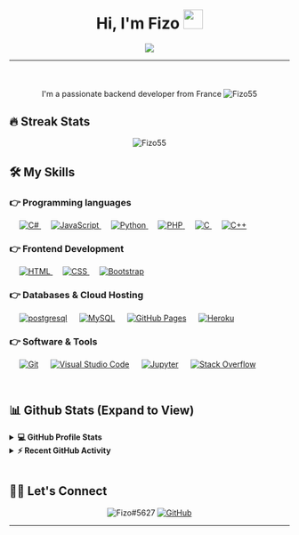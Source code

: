 <h1 align="center">Hi, I'm Fizo <img src="https://media.giphy.com/media/hvRJCLFzcasrR4ia7z/giphy.gif" width="35"></h1>
<p align="center">
  <a href="https://github.com/DenverCoder1/readme-typing-svg"><img src="https://readme-typing-svg.herokuapp.com?lines=Backend+developer&center=true&width=500&height=50"></a>
</p>
<hr/>
<h4 align="center"></h4>
<br>
<p align="center">I'm a passionate backend developer from France <img src="https://komarev.com/ghpvc/?username=Fizo55&label=Profile%20views&color=0e75b6&style=plastic" alt="Fizo55" /> </p>

## 🔥 Streak Stats
<p align="center"><img src="https://github-readme-streak-stats.herokuapp.com/?user=Fizo55&theme=algolia" alt="Fizo55"  /></p>


## 🛠️ My Skills

### 👉 Programming languages

<p align="left"> 
  &emsp; 
  <a href="https://docs.microsoft.com/fr-fr/dotnet/csharp/programming-guide/" target="_blank"> 
    <img alt="C#" src="https://img.shields.io/badge/-C%23-brightgreen.svg">
  </a> 
  &emsp;
  <a href="https://developer.mozilla.org/en-US/docs/Web/JavaScript" target="_blank"> 
     <img alt="JavaScript" src="https://img.shields.io/badge/JavaScript%20-%23F7DF1E.svg?logo=javascript&logoColor=black">
   </a>
  &emsp;
   <a href="https://www.python.org" target="_blank">
    <img alt="Python" src="https://img.shields.io/badge/Python%20-%2314354C.svg?logo=python&logoColor=white">
  </a>
  &emsp;
  <a href="https://www.php.net/">
    <img alt="PHP" src="https://img.shields.io/badge/PHP-%23777BB4.svg?logo=php&logoColor=white"/>
  </a>
  &emsp;
  <a href="https://devdocs.io/c/">
    <img alt="C" src="https://img.shields.io/badge/c%20-%2314354C.svg?logo=c&logoColor=blue"/>
  </a>
  &emsp; 
  <a href="https://learn.microsoft.com/fr-fr/cpp/cpp/?view=msvc-170"> 
    <img alt="C++" src="https://img.shields.io/badge/-C++-brightgreen.svg">
  </a>
</p>

### 👉 Frontend Development
<p align="left"> 
  &emsp; 
  <a href="https://www.w3.org/html/" target="_blank"> 
   <img alt="HTML" src="https://img.shields.io/badge/HTML5%20-%23E34F26.svg?logo=html5&logoColor=white">
  </a>   
  &emsp;
  <a href="https://www.w3schools.com/css/" target="_blank">
    <img alt="CSS" src="https://img.shields.io/badge/CSS%20-%231572B6.svg?logo=css3&logoColor=white">
  </a> 
   &emsp;
  <a href="https://getbootstrap.com" target="_blank"> 
    <img alt="Bootstrap" src="https://img.shields.io/badge/Bootstrap-%23563D7C.svg?style=flat&logo=bootstrap&logoColor=white"/>
  </a>
</p>

### 👉 Databases & Cloud Hosting
<p align="left">
  &emsp;
    <a href="https://www.postgresql.fr/"><img alt="postgresql" src="https://img.shields.io/badge/-postgresql-blue.svg?style=flat&llogo=mysql&logoColor=white"></a>
  &emsp;
    <a href="https://www.mysql.com/"><img alt="MySQL" src="https://img.shields.io/badge/MySQL-%2300f.svg?style=flat&llogo=mysql&logoColor=white"></a>
  &emsp;
    <a href="https://www.github.com"><img alt="GitHub Pages" src="https://img.shields.io/badge/GitHub%20Pages-%23327FC7.svg?style=flat&llogo=github&logoColor=white"></a>
  &emsp;
    <a href="https://www.heroku.com/"><img alt="Heroku" src="https://img.shields.io/badge/Heroku%20-%23430098.svg?logo=heroku&logoColor=white"></a>  
 </p>

 ### 👉 Software & Tools
 
<p>
  &emsp;
    <a href="#"><img alt="Git" src="https://img.shields.io/badge/Git%20-%23F05033.svg?logo=git&logoColor=white"></a>
  &emsp;
    <a href="#"><img alt="Visual Studio Code" src="https://img.shields.io/badge/Visual%20Studio%20Code-0078d7.svg?logo=visual-studio-code&logoColor=white"></a>
  &emsp;
    <a href="#"><img alt="Jupyter" src="https://img.shields.io/badge/Jupyter%20-%23F37626.svg?logo=Jupyter&logoColor=white"></a>
  &emsp;
    <a href="#"><img alt="Stack Overflow" src="https://img.shields.io/badge/-Stack%20Overflow-FE7A16?logo=stack-overflow&logoColor=white"></a>
  &emsp;
</p>

<br/>

## 📊 Github Stats (Expand to View) 


<details> 
  <summary><b>💻 GitHub Profile Stats</b></summary>
  <br/>
  <p align="center">
    <a href="https://github.com/anuraghazra/github-readme-stats"><img alt="Fizo55's Github Stats" src="https://github-readme-stats.vercel.app/api?username=Fizo55&show_icons=true&count_private=true&theme=algolia" height="192px"/></a>
<br/>
  &nbsp;
	  <img src="https://github-readme-stats.vercel.app/api/top-langs?username=Fizo55&show_icons=true&locale=en&layout=compact&theme=algolia" alt="fizo55" height="192px"/>
  <br/>
  <b>Note:</b> Top languages is only a metric of the languages my public code consists of and doesn't reflect experience or skill level.
  </p>
</details>


<details>
  <summary><b>⚡ Recent GitHub Activity</b></summary>
  <br/>
   <a href="https://github.com/Fizo55"><img alt="Fizo55's Activity Graph" src="https://activity-graph.herokuapp.com/graph?username=Fizo55&custom_title=Fizo55's%20Contribution%20Graph&theme=react-dark" /></a>
  <br/>

</details>

<br/>

## 🙋‍♀️ Let's Connect
<p align="center">
	<a><img src="https://img.icons8.com/bubbles/50/000000/discord.png" alt="Fizo#5627"/></a>
	<a href="https://github.com/Fizo55"><img src="https://img.icons8.com/bubbles/50/000000/github.png" alt="GitHub"/></a>
</p>
<hr/>
